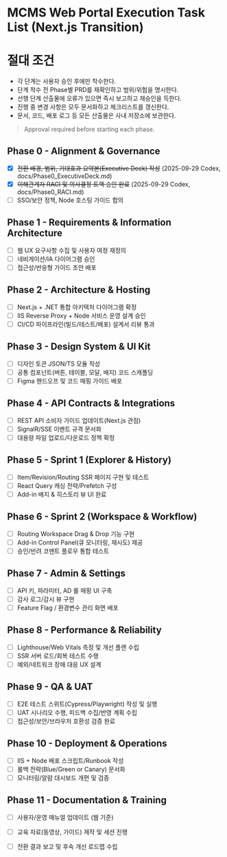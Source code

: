 # MCMS Web Portal Execution Task List (Next.js Transition)

# 절대 조건
- 각 단계는 사용자 승인 후에만 착수한다.
- 단계 착수 전 Phase별 PRD를 재확인하고 범위/위험을 명시한다.
- 선행 단계 산출물에 오류가 있으면 즉시 보고하고 재승인을 득한다.
- 진행 중 변경 사항은 모두 문서화하고 체크리스트를 갱신한다.
- 문서, 코드, 배포 로그 등 모든 산출물은 사내 저장소에 보관한다.

> Approval required before starting each phase.

## Phase 0 - Alignment & Governance
- [x] ~~전환 배경, 범위, 기대효과 요약본(Executive Deck) 작성~~ (2025-09-29 Codex, docs/Phase0_ExecutiveDeck.md)
- [x] ~~이해관계자 RACI 및 의사결정 트랙 승인 완료~~ (2025-09-29 Codex, docs/Phase0_RACI.md)
- [ ] SSO/보안 정책, Node 호스팅 가이드 합의

## Phase 1 - Requirements & Information Architecture
- [ ] 웹 UX 요구사항 수집 및 사용자 여정 재정의
- [ ] 네비게이션/IA 다이어그램 승인
- [ ] 접근성/반응형 가이드 초안 배포

## Phase 2 - Architecture & Hosting
- [ ] Next.js + .NET 통합 아키텍처 다이어그램 확정
- [ ] IIS Reverse Proxy + Node 서비스 운영 설계 승인
- [ ] CI/CD 파이프라인(빌드/테스트/배포) 설계서 리뷰 통과

## Phase 3 - Design System & UI Kit
- [ ] 디자인 토큰 JSON/TS 모듈 작성
- [ ] 공통 컴포넌트(버튼, 테이블, 모달, 배지) 코드 스캐폴딩
- [ ] Figma 핸드오프 및 코드 매핑 가이드 배포

## Phase 4 - API Contracts & Integrations
- [ ] REST API 소비자 가이드 업데이트(Next.js 관점)
- [ ] SignalR/SSE 이벤트 규격 문서화
- [ ] 대용량 파일 업로드/다운로드 정책 확정

## Phase 5 - Sprint 1 (Explorer & History)
- [ ] Item/Revision/Routing SSR 페이지 구현 및 테스트
- [ ] React Query 캐싱 전략/Prefetch 구성
- [ ] Add-in 배지 & 히스토리 뷰 UI 완료

## Phase 6 - Sprint 2 (Workspace & Workflow)
- [ ] Routing Workspace Drag & Drop 기능 구현
- [ ] Add-in Control Panel(큐 모니터링, 재시도) 제공
- [ ] 승인/반려 코멘트 플로우 통합 테스트

## Phase 7 - Admin & Settings
- [ ] API 키, 파라미터, AD 롤 매핑 UI 구축
- [ ] 감사 로그/감시 뷰 구현
- [ ] Feature Flag / 환경변수 관리 화면 배포

## Phase 8 - Performance & Reliability
- [ ] Lighthouse/Web Vitals 측정 및 개선 플랜 수립
- [ ] SSR 서버 로드/회복 테스트 수행
- [ ] 예외/네트워크 장애 대응 UX 설계

## Phase 9 - QA & UAT
- [ ] E2E 테스트 스위트(Cypress/Playwright) 작성 및 실행
- [ ] UAT 시나리오 수행, 피드백 수집/반영 계획 수립
- [ ] 접근성/보안/브라우저 호환성 검증 완료

## Phase 10 - Deployment & Operations
- [ ] IIS + Node 배포 스크립트/Runbook 작성
- [ ] 롤백 전략(Blue/Green or Canary) 문서화
- [ ] 모니터링/알람 대시보드 개편 및 검증

## Phase 11 - Documentation & Training
- [ ] 사용자/운영 매뉴얼 업데이트 (웹 기준)
- [ ] 교육 자료(동영상, 가이드) 제작 및 세션 진행
- [ ] 전환 결과 보고 및 후속 개선 로드맵 수립

